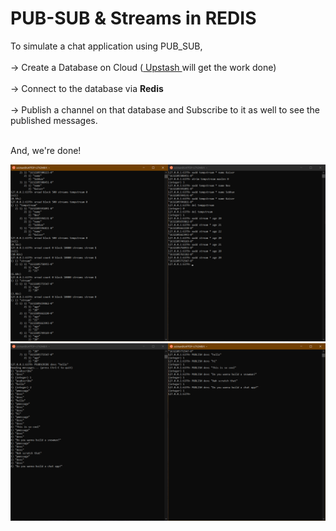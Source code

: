 # PUB-SUB & Streams in REDIS

To simulate a chat application using PUB_SUB, <br><br>
-> Create a Database on Cloud (<a href="https://upstash.com"/> Upstash </a> will get the work done)<br><br>
-> Connect to the database via **Redis**<br><br>
-> Publish a channel on that database and Subscribe to it as well to see the published messages.<br><br>

And, we're done!

![Streams](https://github.com/SobhanDash/Devsnest_Backend/blob/main/DAY%203/stream.png?raw=true)
![PUBSUB](https://github.com/SobhanDash/Devsnest_Backend/blob/main/DAY%203/pubsub.png?raw=true)
